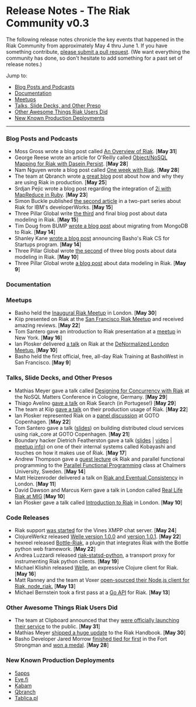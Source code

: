# Release Notes - The Riak Community v0.3

The following release notes chronicle the key events that happened in the Riak Community from approximately May 4 thru June 1. If you have something contribute, [please submit a pull request](https://github.com/basho/the-riak-community/pulls). (We want everything the community has done, so don't hesitate to add something for a past set of release notes.)

Jump to:

* [Blog Posts and Podcasts](#blog-posts-and-podcasts) 
* [Documentation](#documenation)
* [Meetups](#meetups)
* [Talks, Slide Decks, and Other Preso](#talks-slide-decks-and-other-presos)
* [Other Awesome Things Riak Users Did](#other-awesome-things-riak-users-did)
* [New Known Production Deployments](#new-known-production-deployments)

----

### Blog Posts and Podcasts 

* Moss Gross wrote a blog post called [An Overview of Riak](http://palominodb.com/blog/2012/05/31/overview-riak). [**May 31**]
* George Reese wrote an article for O'Reilly called [Object/NoSQL Mapping for Riak with Dasein Persist](http://broadcast.oreilly.com/2012/05/object-nosql-mapping-for-riak-with-dasein-persist.html). [**May 28**]
* Nam Nguyen wrote a blog post called [One week with Riak](http://techualization.blogspot.com/2012/05/one-week-with-riak.html). [**May 28**] 	
* The team at Qbranch wrote [a great blog](http://blog.frli.se/2012/05/riak-at-qbranch.html) post about how and why they are using Riak in production. [**May 25**]
* Srdjan Pejic wrote a blog post regarding the integration of [2i with MapReduce in Ruby](http://batasrki.github.com/blog/2012/05/23/riak-2i-as-a-means-of-querying/). [**May 23**]
* Simon Buckle published [the second article](http://www.ibm.com/developerworks/opensource/library/os-riak2/index.html) in a two-part series about Riak for IBM's developerWorks. [**May 15**]  
* Three Pillar Global write [the third](http://www.threepillarglobal.com/node/333) and final blog post about data modeling in Riak. [**May 15**]
* Tim Doug from BUMP [wrote a blog post](http://devblog.bu.mp/from-mongodb-to-riak) about migrating from MongoDB to Riak. [**May 14**]
* Shanley Kane [wrote a blog post](http://basho.com/blog/technical/2012/05/14/Riak-CS-for-Startups/) announcing Basho's Riak CS for Startups program. [**May 14**]
* Three Pillar Global wrote [the second](http://www.threepillarglobal.com/node/331) of three blog posts about data modeling in Riak. [**May 10**]
* Three Pillar Global wrote [a blog post](http://www.threepillarglobal.com/node/326) about data modeling in Riak. [**May 9**]

### Documentation 

### Meetups

* Basho held the [Inaugural Riak Meetup](http://www.meetup.com/riak-london/events/62061262/) in London. [**May 30**]
* Kiip presented on Riak at the [San Francisco Riak Meetup](http://www.meetup.com/San-Francisco-Riak-Meetup/events/64400612/) and received amazing reviews. [**May 22**]
* Tom Santero gave an introduction to Riak presentation at a [meetup](http://www.meetup.com/ny-enterprise-tech/events/60901432/) in New York. [**May 16**]
* Ian Plosker delivered [a talk](http://skillsmatter.com/podcast/nosql/denormalised-riak) on Riak at the [DeNormalized London Meetup.](http://www.meetup.com/DeNormalised-London/events/60652102/) [**May 10**]
* Basho held the first official, free, all-day Riak Training at BashoWest in San Francisco. [**May 9**]

### Talks, Slide Decks, and Other Presos

* Mathias Meyer gave a talk called [Designing for Concurrency with Riak](https://speakerdeck.com/u/roidrage/p/designing-for-concurrency-with-riak) at the NoSQL Matters Conference in Cologne, Germany. [**May 29**]
* Thiago Avelino [gave a talk](http://www.slideshare.net/avelinoo/nosql-for-search-riak) on Riak Search (in Portugese!) [**May 29**]
* The team at Kiip [gave a talk](http://basho.com/blog/technical/2012/05/25/Scaling-Riak-At-Kiip/) on their production usage of Riak. [**May 22**]
* Ian Plosker represented Riak on a [panel discussion](http://gotocon.com/cph-2012/presentation/NOSQL%20Knockout) at GOTO Copenhagen. [**May 22**]
* Tom Santero gave a talk ([slides](http://www.slideshare.net/tsantero/riak-in-the-cloud)) on building distributed cloud services using riak_core at GOTO Copenhagen. [**May 21**]
* Boundary hacker Dietrich Featherston gave a talk ([slides](http://dl.dropbox.com/u/1133314/kobayashi/large-scale-olap-with-kobayashi.pdf) | [video](https://vimeo.com/42902962) | [meetup info](http://www.meetup.com/Boundary-Tech-Talks/events/63946712/)) on one of their internal systems called Kobayashi and touches on how it makes use of Riak. [**May 17**]
* Andrew Thompson gave a [guest lecture](http://hijacked.us/~andrew/ChalmersTalk.pdf) ok Riak and parallel functional programming to the [Parallel Functional Programming](http://www.cse.chalmers.se/edu/course/pfp/index.html) class at Chalmers University, Sweden. [**May 14**]
* Matt Heizenroder delivered a talk on [Riak and Eventual Consistency](http://skillsmatter.com/podcast/nosql/russell-brown-eventual-consistency/js-2090) in London. [**May 11**]
* David Dawson and Marcus Kern gave a talk in London called [Real Life Riak at MIG](http://skillsmatter.com/podcast/nosql/mobile-interactive-group-riak) [**May 10**]
* Ian Plosker gave a talk called [Introduction to Riak](http://skillsmatter.com/podcast/nosql/denormalised-riak) in London. [**May 10**]


### Code Releases 

* Riak support [was started](https://github.com/negativecode/vines/pull/15) for the Vines XMPP chat server. [**May 24**]
* ClojureWerkz released [Welle version 1.0.0](https://github.com/michaelklishin/welle/blob/master/ChangeLog.md) and [version 1.0.1](https://github.com/michaelklishin/welle/blob/1.0.x-stable/ChangeLog.md). [**May 22**]
* hexreel released [Bottle-Riak](https://github.com/hexreel/bottle-riak), a plugin that integrates Riak with the Bottle python web framework. [**May 22**]
* Andrea Luzzardi released [riak-statsd-python](https://github.com/aluzzardi/riak-statsd-python), a transport proxy for instrumenting Riak python clients. [**May 19**]
* Michael Klishin released [Welle](http://clojureriak.info/), an expressive Clojure client for Riak. [**May 16**]
* Matt Ranney and the team at Voxer [open-sourced their Node.js client for Riak, node_riak.](https://github.com/mranney/node_riak) [**May 13**]
* Michael Bernstein took a first pass at a [Go API](https://gist.github.com/2669550) for Riak. [**May 13**]

### Other Awesome Things Riak Users Did

* The team at Clipboard announced that they [were officially launching their service](http://blog.clipboard.com/2012/05/31/0-Going-Public) to the public. [**May 31**]
* Mathias Meyer [shipped a huge update](www.paperplanes.de/2012/5/30/riak-handbook-11-is-out.html) to the Riak Handbook. [**May 30**]
* Basho Developer Jared Morrow [finished tied for first](https://twitter.com/_jared/status/206542373524738048) in the Fort Strongman and [won a medal](https://twitter.com/_jared/status/206968017744183296/photo/1). [**May 28**]

### New Known Production Deployments 

* [5apps](https://5apps.com/)
* [Eye.fi](http://www.eye.fi)
* [Kabam](https://www.kabam.com/)
* [Qbranch](http://www.qbranch.se/) 
* [Tablica.pl](http://tablica.pl/)
